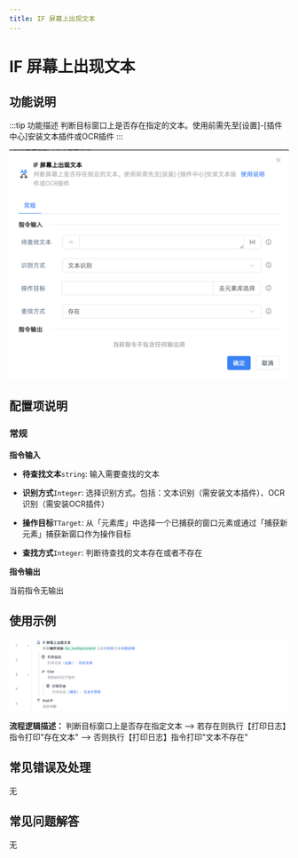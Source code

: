 ```yaml
---
title: IF 屏幕上出现文本
---
```


# IF 屏幕上出现文本

## 功能说明

:::tip 功能描述
判断目标窗口上是否存在指定的文本。使用前需先至[设置]-[插件中心]安装文本插件或OCR插件
:::

![image-20250227165220184](../../assets/image-20250227165220184.png)

## 配置项说明

### 常规

**指令输入**

- **待查找文本**`string`: 输入需要查找的文本
- **识别方式**`Integer`: 选择识别方式。包括：文本识别（需安装文本插件）、OCR识别（需安装OCR插件）
- **操作目标**`TTarget`: 从「元素库」中选择一个已捕获的窗口元素或通过「捕获新元素」捕获新窗口作为操作目标

- **查找方式**`Integer`: 判断待查找的文本存在或者不存在


**指令输出**

当前指令无输出

## 使用示例

![image-20250227150909194](../../assets/image-20250227150909194.png)

**流程逻辑描述：** 判断目标窗口上是否存在指定文本 --> 若存在则执行【打印日志】指令打印"存在文本" --> 否则执行【打印日志】指令打印"文本不存在"

## 常见错误及处理

无

## 常见问题解答

无

